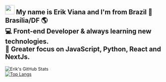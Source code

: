 ## <img src="https://media.giphy.com/media/ehz3LfVj7NvpY8jYUY/giphy.gif" width="30px" position="absolute" bottom="0px"> My name is Erik Viana and I'm from Brazil 🏡 Brasília/DF 🌎 <br> 💻 Front-end Developer & always learning new technologies. <br> 🚀 Greater focus on JavaScript, Python, React and NextJs. <br>

![Erik's GitHub Stats](https://github-readme-stats.vercel.app/api?username=kinerik&hide=contribs,prs&theme=nightowl) <br>
[![Top Langs](https://github-readme-stats.vercel.app/api/top-langs/?username=kinerik&layout=compact&theme=nightowl)](https://github.com/kinerik) <br>
